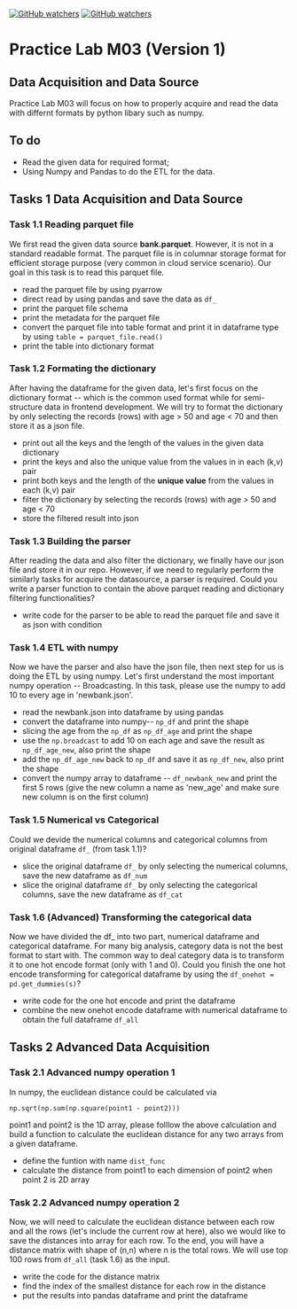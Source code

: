 [![GitHub watchers](https://img.shields.io/badge/tulip--lab-SIT742--CloudFirst-brightgreen)](../../../../README.md)
[![GitHub watchers](https://img.shields.io/badge/SIT742-Prac--Class-orange)](../../../M03-Exercises.md)

# Practice Lab M03 (Version 1)
## Data Acquisition and Data Source

Practice Lab M03 will focus on how to properly acquire and read the data with differnt formats by python libary such as numpy.

## To do

- Read the given data for required format;
- Using Numpy and Pandas to do the ETL for the data.


## Tasks 1 Data Acquisition and Data Source
### Task 1.1 Reading parquet file
We first read the given data source **bank.parquet**. However, it is not in a standard readable format. The parquet file is in columnar storage format for efficient storage purpose (very common in cloud service scenario). Our goal in this task is to read this parquet file.

- read the parquet file by using pyarrow
- direct read by using pandas and save the data as ```df_```
- print the parquet file schema
- print the metadata for the parquet file
- convert the parquet file into table format and print it in dataframe type by using ``` table = parquet_file.read() ```
- print the table into dictionary format

### Task 1.2 Formating the dictionary
After having the dataframe for the given data, let's first focus on the dictionary format -- which is the common used format while for semi-structure data in frontend development.
We will try to format the dictionary by only selecting the records (rows) with age > 50 and age < 70 and then store it as a json file.

- print out all the keys and the length of the values in the given data dictionary
- print the keys and also the unique value from the values in in each (k,v) pair
- print both keys and the length of the **unique value** from the values in each (k,v) pair
- filter the dictionary by selecting the records (rows) with age > 50 and age < 70
- store the filtered result into json

### Task 1.3 Building the parser
After reading the data and also filter the dictionary, we finally have our json file and store it in our repo. However, if we need to regularly perform the similarly tasks for acquire the datasource, a parser is required. Could you write a parser function to contain the above parquet reading and dictionary filtering functionalities?

- write code for the parser to be able to read the parquet file and save it as json with condition

### Task 1.4 ETL with numpy 
Now we have the parser and also have the json file, then next step for us is doing the ETL by using numpy. Let's first understand the most important numpy operation -- Broadcasting. In this task, please use the numpy to add 10 to every age in 'newbank.json'.

- read the newbank.json into dataframe by using pandas
- convert the dataframe into numpy-- ```np_df``` and print the shape
- slicing the age from the ```np_df``` as ```np_df_age``` and print the shape
- use the ```np.broadcast``` to add 10 on each age and save the result as ```np_df_age_new```, also print the shape
- add the ```np_df_age_new``` back to ```np_df``` and save it as ```np_df_new```, also print the shape
- convert the numpy array to dataframe -- ```df_newbank_new``` and print the first 5 rows (give the new column a name as 'new_age' and make sure new column is on the first column)

### Task 1.5 Numerical vs Categorical 
Could we devide the numerical columns and categorical columns from original dataframe ```df_``` (from task 1.1)?

- slice the original dataframe ```df_``` by only selecting the numerical columns, save the new dataframe as ```df_num```
- slice the original dataframe ```df_``` by only selecting the categorical columns, save the new dataframe as ```df_cat```

### Task 1.6 (Advanced) Transforming the categorical data
Now we have divided the df_ into two part, numerical dataframe and categorical dataframe. For many big analysis, category data is not the best format to start with. The common way to deal category data is to transform it to one hot encode format (only with 1 and 0). Could you finish the one hot encode transforming for categorical dataframe by using the ```df_onehot = pd.get_dummies(s)```?

- write code for the one hot encode and print the dataframe
- combine the new onehot encode dataframe with numerical dataframe to obtain the full dataframe ```df_all```

## Tasks 2 Advanced Data Acquisition
### Task 2.1 Advanced numpy operation 1
In numpy, the euclidean distance could be calculated via
```
np.sqrt(np.sum(np.square(point1 - point2)))
```
point1 and point2 is the 1D array, please folllow the above calculation and build a function to calculate the euclidean distance for any two arrays from a given dataframe.

- define the funtion with name ```dist_func```
- calculate the distance from point1 to each dimension of point2 when point 2 is 2D array

### Task 2.2 Advanced numpy operation 2
Now, we will need to calculate the euclidean distance between each row and all the rows (let's include the current row at here), also we would like to save the distances into array for each row. To the end, you will have a distance matrix with shape of (n,n) where n is the total rows. We will use top 100 rows from ```df_all``` (task 1.6) as the input.

- write the code for the distance matrix
- find the index of the smallest distance for each row in the distance
- put the results into pandas dataframe and print the dataframe

